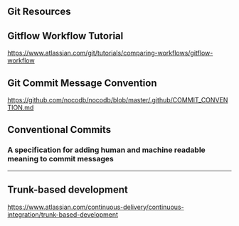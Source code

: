 Git Resources 
---

## Gitflow Workflow Tutorial 
https://www.atlassian.com/git/tutorials/comparing-workflows/gitflow-workflow


## Git Commit Message Convention
https://github.com/nocodb/nocodb/blob/master/.github/COMMIT_CONVENTION.md

## Conventional Commits
### A specification for adding human and machine readable meaning to commit messages

---
## Trunk-based development

https://www.atlassian.com/continuous-delivery/continuous-integration/trunk-based-development



